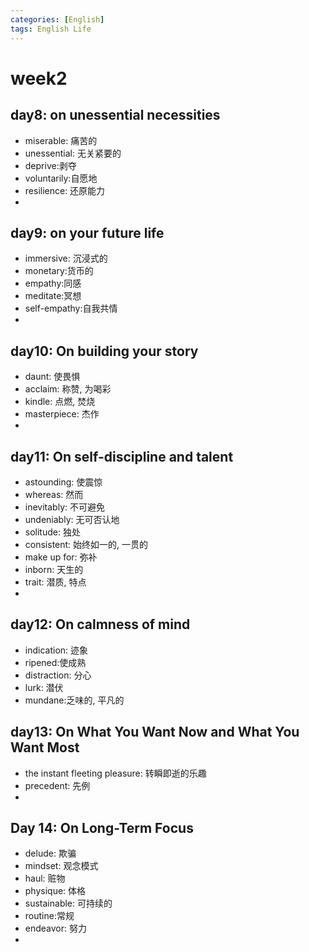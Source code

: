 ```yaml
---
categories: [English]
tags: English Life
---
```


# week2

## day8: on unessential necessities

-   miserable: 痛苦的
-   unessential: 无关紧要的
-   deprive:剥夺
-   voluntarily:自愿地
-   resilience: 还原能力
-   



## day9: on your future life

-   immersive: 沉浸式的
-   monetary:货币的
-   empathy:同感
-   meditate:冥想
-   self-empathy:自我共情
-   

## day10: On building your story

-   daunt: 使畏惧
-   acclaim: 称赞, 为喝彩
-   kindle: 点燃, 焚烧
-   masterpiece: 杰作
-   

## day11: On self-discipline and talent

-   astounding: 使震惊
-   whereas: 然而
-   inevitably: 不可避免
-   undeniably: 无可否认地
-   solitude: 独处
-   consistent: 始终如一的, 一贯的
-   make up for: 弥补
-   inborn: 天生的
-   trait: 潜质, 特点
-   

## day12: On calmness of mind

-   indication: 迹象
-   ripened:使成熟
-   distraction: 分心
-   lurk: 潜伏
-   mundane:乏味的, 平凡的



## day13: On What You Want Now and What You Want Most

-   the instant fleeting pleasure: 转瞬即逝的乐趣
-   precedent: 先例
-   

## Day 14: On Long-Term Focus

-   delude: 欺骗
-   mindset: 观念模式
-   haul: 赃物
-   physique: 体格
-   sustainable: 可持续的
-   routine:常规
-   endeavor: 努力
-   

